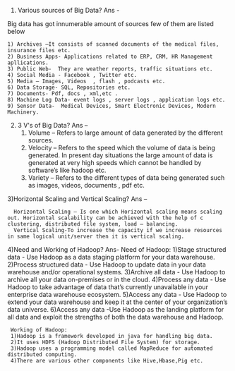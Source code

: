 1)  Various sources of Big Data?
Ans - 

Big data has got innumerable amount of sources few of them are listed below 

    1) Archives –It consists of scanned documents of the medical files, insurance files etc.
    2) Business Apps- Applications related to ERP, CRM, HR Management apllications.
    3) Public Web- 	They are weather reports, traffic situations etc. 
    4) Social Media - Facebook , Twitter etc.
    5) Media – Images, Videos  , flash , podcasts etc.
    6) Data Storage- SQL, Repositories etc.
    7) Documents- Pdf, docs , xml,etc .
    8) Machine Log Data- event logs , server logs , application logs etc.
    9) Sensor Data-  Medical Devices, Smart Electronic Devices, Modern Machinery.


2) 3 V's of Big Data?
Ans – 
    1)	Volume – Refers to large amount of data generated by the different sources.
    2)	Velocity – Refers to the speed which the volume of data is being generated. In present day situations the large amount of data is     generated at very high speeds which cannot be handled by software’s like hadoop etc. 
    3)	Variety – Refers to the different types of data being generated  such as images, videos, documents , pdf etc. 


3)Horizontal Scaling and Vertical Scaling?
Ans –

      Horizontal Scaling – Is one which Horizontal scaling means scaling out. Horizontal scalability can be achieved with the help of c         clustering, distributed file system, load – balancing. 
      Vertical Scaling-To increase the capacity if we increase resources in same logical unit/server then it is vertical scaling.
      
 4)Need and Working of Hadoop?
 Ans-
        Need of Hadoop:
     1)Stage structured data - Use Hadoop as a data staging platform for your data warehouse.
     2)Process structured data - Use Hadoop to update data in your data warehouse and/or operational systems.
     3)Archive all data - Use Hadoop to archive all your data on-premises or in the cloud.
     4)Process any data - Use Hadoop to take advantage of data that’s currently unavailable in your enterprise data warehouse ecosystem.
     5)Access any data - Use Hadoop to extend your data warehouse and keep it at the center of your organization’s data universe.
     6)Access any data -Use Hadoop as the landing platform for all data and exploit the strengths of both the data warehouse and Hadoop.

     Working of Hadoop:
     1)Hadoop is a framework developed in java for handling big data.
     2)It uses HDFS (Hadoop Distributed File System) for storage.
     3)Hadoop uses a programming model called MapReduce for automated distributed computing.
     4)There are various other components like Hive,Hbase,Pig etc.



